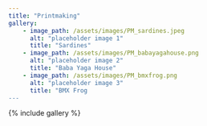 ```yaml
---
title: "Printmaking"
gallery:
    - image_path: /assets/images/PM_sardines.jpeg
      alt: "placeholder image 1"
      title: "Sardines"
    - image_path: /assets/images/PM_babayagahouse.png
      alt: "placeholder image 2"
      title: "Baba Yaga House"
    - image_path: /assets/images/PM_bmxfrog.png
      alt: "placeholder image 3"
      title: "BMX Frog
---
```

{% include gallery %}
